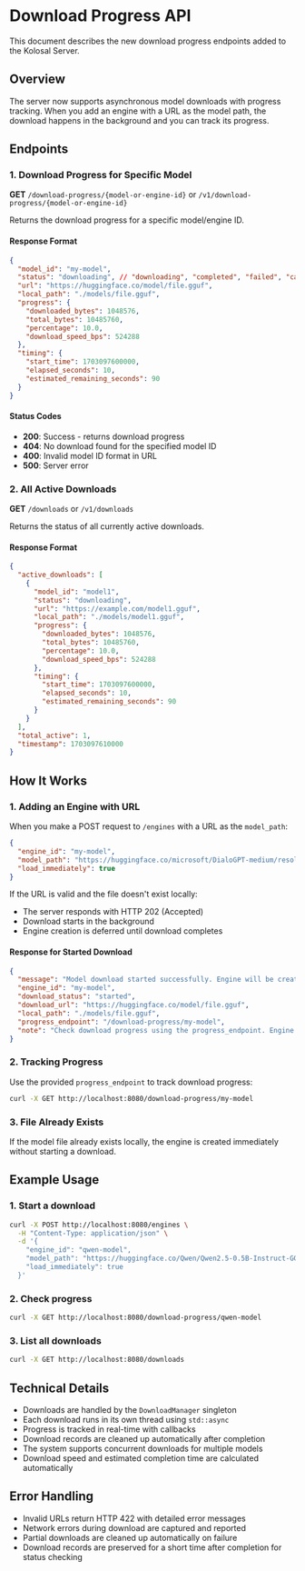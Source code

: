 # Download Progress API

This document describes the new download progress endpoints added to the Kolosal Server.

## Overview

The server now supports asynchronous model downloads with progress tracking. When you add an engine with a URL as the model path, the download happens in the background and you can track its progress.

## Endpoints

### 1. Download Progress for Specific Model

**GET** `/download-progress/{model-or-engine-id}` or `/v1/download-progress/{model-or-engine-id}`

Returns the download progress for a specific model/engine ID.

#### Response Format

```json
{
  "model_id": "my-model",
  "status": "downloading", // "downloading", "completed", "failed", "cancelled"
  "url": "https://huggingface.co/model/file.gguf",
  "local_path": "./models/file.gguf",
  "progress": {
    "downloaded_bytes": 1048576,
    "total_bytes": 10485760,
    "percentage": 10.0,
    "download_speed_bps": 524288
  },
  "timing": {
    "start_time": 1703097600000,
    "elapsed_seconds": 10,
    "estimated_remaining_seconds": 90
  }
}
```

#### Status Codes

- **200**: Success - returns download progress
- **404**: No download found for the specified model ID
- **400**: Invalid model ID format in URL
- **500**: Server error

### 2. All Active Downloads

**GET** `/downloads` or `/v1/downloads`

Returns the status of all currently active downloads.

#### Response Format

```json
{
  "active_downloads": [
    {
      "model_id": "model1",
      "status": "downloading",
      "url": "https://example.com/model1.gguf",
      "local_path": "./models/model1.gguf",
      "progress": {
        "downloaded_bytes": 1048576,
        "total_bytes": 10485760,
        "percentage": 10.0,
        "download_speed_bps": 524288
      },
      "timing": {
        "start_time": 1703097600000,
        "elapsed_seconds": 10,
        "estimated_remaining_seconds": 90
      }
    }
  ],
  "total_active": 1,
  "timestamp": 1703097610000
}
```

## How It Works

### 1. Adding an Engine with URL

When you make a POST request to `/engines` with a URL as the `model_path`:

```json
{
  "engine_id": "my-model",
  "model_path": "https://huggingface.co/microsoft/DialoGPT-medium/resolve/main/pytorch_model.bin",
  "load_immediately": true
}
```

If the URL is valid and the file doesn't exist locally:
- The server responds with HTTP 202 (Accepted)
- Download starts in the background
- Engine creation is deferred until download completes

#### Response for Started Download

```json
{
  "message": "Model download started successfully. Engine will be created once download completes.",
  "engine_id": "my-model",
  "download_status": "started",
  "download_url": "https://huggingface.co/model/file.gguf",
  "local_path": "./models/file.gguf",
  "progress_endpoint": "/download-progress/my-model",
  "note": "Check download progress using the progress_endpoint. Engine creation will be deferred until download completes."
}
```

### 2. Tracking Progress

Use the provided `progress_endpoint` to track download progress:

```bash
curl -X GET http://localhost:8080/download-progress/my-model
```

### 3. File Already Exists

If the model file already exists locally, the engine is created immediately without starting a download.

## Example Usage

### 1. Start a download

```bash
curl -X POST http://localhost:8080/engines \
  -H "Content-Type: application/json" \
  -d '{
    "engine_id": "qwen-model",
    "model_path": "https://huggingface.co/Qwen/Qwen2.5-0.5B-Instruct-GGUF/resolve/main/qwen2.5-0.5b-instruct-q4_k_m.gguf",
    "load_immediately": true
  }'
```

### 2. Check progress

```bash
curl -X GET http://localhost:8080/download-progress/qwen-model
```

### 3. List all downloads

```bash
curl -X GET http://localhost:8080/downloads
```

## Technical Details

- Downloads are handled by the `DownloadManager` singleton
- Each download runs in its own thread using `std::async`
- Progress is tracked in real-time with callbacks
- Download records are cleaned up automatically after completion
- The system supports concurrent downloads for multiple models
- Download speed and estimated completion time are calculated automatically

## Error Handling

- Invalid URLs return HTTP 422 with detailed error messages
- Network errors during download are captured and reported
- Partial downloads are cleaned up automatically on failure
- Download records are preserved for a short time after completion for status checking
